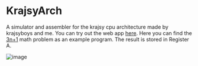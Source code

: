 # KrajsyArch
A simulator and assembler for the krajsy cpu architecture made by krajsyboys and me.
You can try out the web app [here](https://danielfvm.github.io/KrajsyArch/). Here you can find the [3n+1](https://danielfvm.github.io/KrajsyArch/?share=CkxEIEEsICMwYgk7IFN0YXJ0IHZhbHVlCgo7LS0tLS0tLS0tLS0tLS0tLS0tLS0tLS0tLS0KbmV4dEl0ZXJhdGlvbjoKTEQgQiwgIzAxCkFORCBCLCBBCkpOWiBCLCBvZGROdW0KU1IgQQpKWiBCLCBuZXh0SXRlcmF0aW9uCgo7LS0tLS0tLS0tLS0tLS0tLS0tLS0tLS0tLS0Kb2RkTnVtOgpMRCBCLCBBCkFERCBBLCBCCkFERCBBLCBCCklOQyBBCkpOWiBCLCBuZXh0SXRlcmF0aW9u) math problem as an example program. The result is stored in Register A.

![image](https://github.com/danielfvm/KrajsyArch/assets/23420640/92a326a6-221f-423d-947c-7b52d44e5b9e)
